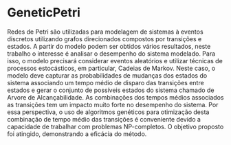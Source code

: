 # GeneticPetri
Redes de Petri são utilizadas para modelagem de sistemas à eventos discretos utilizando grafos direcionados compostos por transições e estados. A partir do modelo podem ser obtidos vários resultados, neste trabalho o interesse é analisar o desempenho do sistema modelado. Para isso, o modelo precisará considerar eventos aleatórios e utilizar técnicas de processos estocásticos, em particular, Cadeias de Markov. Neste caso, o modelo deve capturar as probabilidades de mudanças dos estados do sistema associando um tempo médio de disparo das transições entre estados e gerar o conjunto de possíveis estados do sistema chamado de Arvore de Alcançabilidade. As combinações dos tempos médios associados as transições tem um impacto muito forte no desempenho do sistema. Por essa perspectiva, o uso de algoritmos genéticos para otimização desta combinação de tempo médio das transições é conveniente devido a capacidade de trabalhar com problemas NP-completos. O objetivo proposto foi atingido, demonstrando a eficácia do método.

